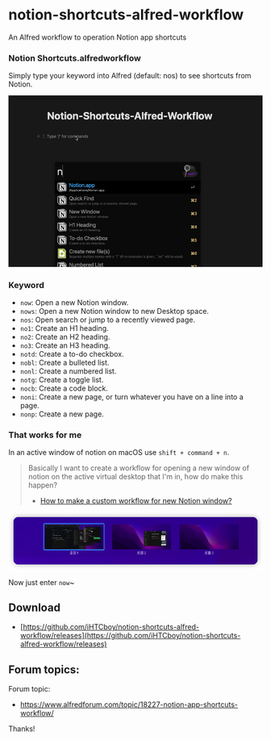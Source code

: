 # notion-shortcuts-alfred-workflow
An Alfred workflow to operation Notion app shortcuts

### Notion Shortcuts.alfredworkflow
Simply type your keyword into Alfred (default: nos) to see shortcuts from Notion.

![img](/notion-demo.gif)

### Keyword

- `now`: Open a new Notion window.
- `nows`: Open a new Notion window to new Desktop space.
- `nos`: Open search or jump to a recently viewed page.
- `no1`: Create an H1 heading.
- `no2`: Create an H2 heading.
- `no3`: Create an H3 heading.
- `notd`: Create a to-do checkbox.
- `nobl`: Create a bulleted list.
- `nonl`: Create a numbered list.
- `notg`: Create a toggle list.
- `nocb`: Create a code block.
- `noni`: Create a new page, or turn whatever you have on a line into a page.
- `nonp`: Create a new page.


### That works for me

In an active window of notion on macOS use `shift + command + n`.

> Basically I want to create a workflow for opening a new window of notion on the active virtual desktop that I'm in, how do make this happen? 
> - [How to make a custom workflow for new Notion window?](https://www.reddit.com/r/Alfred/comments/p04n24/how_to_make_a_custom_workflow_for_new_notion/)

![multi-windows.png](/multi-windows.png)

Now just enter `now`~


## Download

- [https://github.com/iHTCboy/notion-shortcuts-alfred-workflow/releases](https://github.com/iHTCboy/notion-shortcuts-alfred-workflow/releases)


## Forum topics:

Forum topic:
- https://www.alfredforum.com/topic/18227-notion-app-shortcuts-workflow/

Thanks!